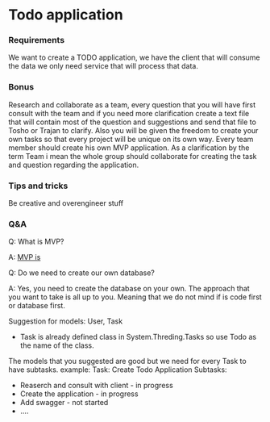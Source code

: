 # Todo application

### Requirements
We want to create a TODO application, we have the client that will consume the data we only need service that will process that data. 

### Bonus
Research and collaborate as a team, every question that you will have first consult with the team and if you need more clarification create a text file that will contain most of the question and suggestions and send that file to Tosho or Trajan to clarify. 
Also you will be given the freedom to create your own tasks so that every project will be unique on its own way.
Every team member should create his own MVP application. 
As a clarification by the term Team i mean the whole group should collaborate for creating the task and question regarding the application.

### Tips and tricks
Be creative and overengineer stuff

### Q&A
Q: What is MVP?

A: [MVP is]

Q: Do we need to create our own database?

A: Yes, you need to create the database on your own. The approach that you want to take is all up to you. Meaning that we do not mind if is code first or database first.

Suggestion for models:
User, Task
* Task is already defined class in System.Threding.Tasks so use Todo as the name of the class.

The models that you suggested are good but we need for every Task to have subtasks. 
example: 
Task: Create Todo Application
Subtasks:
* Reaserch and consult with client - in progress
* Create the application - in progress
* Add swagger - not started
* ....






[MVP is]: https://teamairship.com/what-is-mvp-in-software-development/
